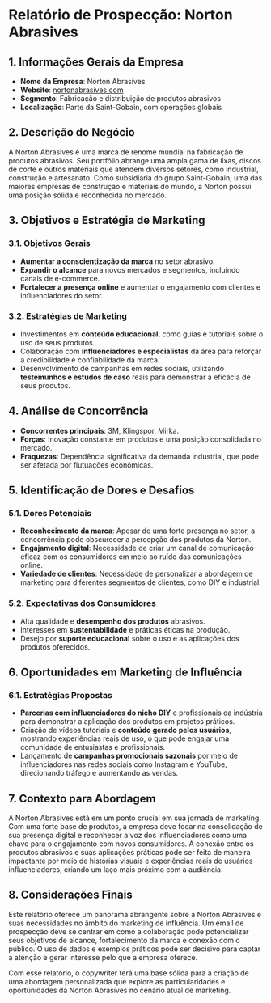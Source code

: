 # Relatório de Prospecção: Norton Abrasives

## 1. Informações Gerais da Empresa
- **Nome da Empresa**: Norton Abrasives
- **Website**: [nortonabrasives.com](http://www.nortonabrasives.com)
- **Segmento**: Fabricação e distribuição de produtos abrasivos
- **Localização**: Parte da Saint-Gobain, com operações globais

## 2. Descrição do Negócio
A Norton Abrasives é uma marca de renome mundial na fabricação de produtos abrasivos. Seu portfólio abrange uma ampla gama de lixas, discos de corte e outros materiais que atendem diversos setores, como industrial, construção e artesanato. Como subsidiária do grupo Saint-Gobain, uma das maiores empresas de construção e materiais do mundo, a Norton possui uma posição sólida e reconhecida no mercado.

## 3. Objetivos e Estratégia de Marketing
### 3.1. Objetivos Gerais
- **Aumentar a conscientização da marca** no setor abrasivo.
- **Expandir o alcance** para novos mercados e segmentos, incluindo canais de e-commerce.
- **Fortalecer a presença online** e aumentar o engajamento com clientes e influenciadores do setor.

### 3.2. Estratégias de Marketing
- Investimentos em **conteúdo educacional**, como guias e tutoriais sobre o uso de seus produtos.
- Colaboração com **influenciadores e especialistas** da área para reforçar a credibilidade e confiabilidade da marca.
- Desenvolvimento de campanhas em redes sociais, utilizando **testemunhos e estudos de caso** reais para demonstrar a eficácia de seus produtos.

## 4. Análise de Concorrência
- **Concorrentes principais**: 3M, Klingspor, Mirka.
- **Forças**: Inovação constante em produtos e uma posição consolidada no mercado.
- **Fraquezas**: Dependência significativa da demanda industrial, que pode ser afetada por flutuações econômicas.

## 5. Identificação de Dores e Desafios
### 5.1. Dores Potenciais
- **Reconhecimento da marca**: Apesar de uma forte presença no setor, a concorrência pode obscurecer a percepção dos produtos da Norton.
- **Engajamento digital**: Necessidade de criar um canal de comunicação eficaz com os consumidores em meio ao ruído das comunicações online.
- **Variedade de clientes**: Necessidade de personalizar a abordagem de marketing para diferentes segmentos de clientes, como DIY e industrial.

### 5.2. Expectativas dos Consumidores
- Alta qualidade e **desempenho dos produtos** abrasivos.
- Interesses em **sustentabilidade** e práticas éticas na produção.
- Desejo por **suporte educacional** sobre o uso e as aplicações dos produtos oferecidos.

## 6. Oportunidades em Marketing de Influência
### 6.1. Estratégias Propostas
- **Parcerias com influenciadores do nicho DIY** e profissionais da indústria para demonstrar a aplicação dos produtos em projetos práticos.
- Criação de vídeos tutoriais e **conteúdo gerado pelos usuários**, mostrando experiências reais de uso, o que pode engajar uma comunidade de entusiastas e profissionais.
- Lançamento de **campanhas promocionais sazonais** por meio de influenciadores nas redes sociais como Instagram e YouTube, direcionando tráfego e aumentando as vendas.

## 7. Contexto para Abordagem
A Norton Abrasives está em um ponto crucial em sua jornada de marketing. Com uma forte base de produtos, a empresa deve focar na consolidação de sua presença digital e reconhecer a voz dos influenciadores como uma chave para o engajamento com novos consumidores. A conexão entre os produtos abrasivos e suas aplicações práticas pode ser feita de maneira impactante por meio de histórias visuais e experiências reais de usuários influenciadores, criando um laço mais próximo com a audiência.

## 8. Considerações Finais
Este relatório oferece um panorama abrangente sobre a Norton Abrasives e suas necessidades no âmbito do marketing de influência. Um email de prospecção deve se centrar em como a colaboração pode potencializar seus objetivos de alcance, fortalecimento da marca e conexão com o público. O uso de dados e exemplos práticos pode ser decisivo para captar a atenção e gerar interesse pelo que a empresa oferece.

Com esse relatório, o copywriter terá uma base sólida para a criação de uma abordagem personalizada que explore as particularidades e oportunidades da Norton Abrasives no cenário atual de marketing.